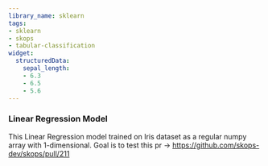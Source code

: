 ```yaml
---
library_name: sklearn
tags:
- sklearn
- skops
- tabular-classification
widget:
  structuredData:
    sepal_length:
    - 6.3
    - 6.5
    - 5.6
---
```


### Linear Regression Model
This Linear Regression model trained on Iris dataset as a regular numpy array with 1-dimensional.
Goal is to test this pr -> https://github.com/skops-dev/skops/pull/211